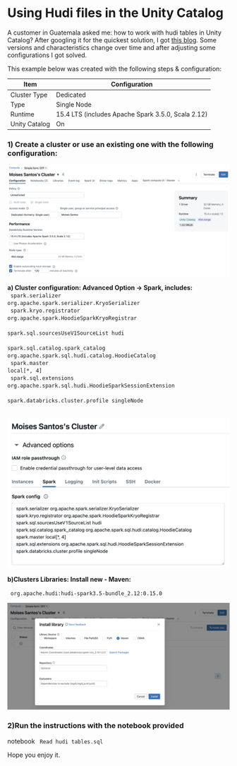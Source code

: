 # Using Hudi files in the Unity Catalog

A customer in Guatemala asked me: how to work with hudi tables in Unity Catalog? 
After googling it for the quickest solution, I got [this blog](https://www.onehouse.ai/blog/how-to-use-apache-hudi-with-databricks). Some versions and characteristics change over time and after adjusting some configurations I got solved. 

This example below was created with the following steps & configuration:

| Item | Configuration | 
| -------- | -------- | 
| Cluster Type    | Dedicated   | 
| Type    | Single Node   |
| Runtime    | 15.4 LTS (includes Apache Spark 3.5.0, Scala 2.12)   |
| Unity Catalog    | On   |

### 1) Create a cluster or use an existing one with the following configuration:


<img src= "https://github.com/mousastech/dbtools/blob/c2168d64ece691b48ff62a8d6c43debd0510414e/hudi/img/0.Cluster.png?raw=true" size="50%">

**a) Cluster configuration: Advanced Option -> Spark, includes:**
<br>
<code>
spark.serializer org.apache.spark.serializer.KryoSerializer <br>
spark.kryo.registrator org.apache.spark.HoodieSparkKryoRegistrar <br>
spark.sql.sourcesUseV1SourceList hudi <br>
spark.sql.catalog.spark_catalog org.apache.spark.sql.hudi.catalog.HoodieCatalog <br>
spark.master local[*, 4] <br>
spark.sql.extensions org.apache.spark.sql.hudi.HoodieSparkSessionExtension <br>
spark.databricks.cluster.profile singleNode <br>
</code>

<img src= "https://github.com/mousastech/dbtools/blob/c2168d64ece691b48ff62a8d6c43debd0510414e/hudi/img/1.Spark%20configurations.png?raw=true" size="50%">

**b)Clusters Libraries: Install new - Maven:**

<code> org.apache.hudi:hudi-spark3.5-bundle_2.12:0.15.0 </code>

<img src= "https://github.com/mousastech/dbtools/blob/c2168d64ece691b48ff62a8d6c43debd0510414e/hudi/img/2.Library.png?raw=true" size="50%">

### 2)Run the instructions with the notebook provided

notebook <code> Read hudi tables.sql </code>

Hope you enjoy it.
 

